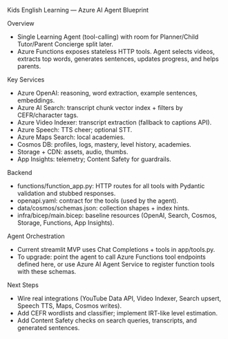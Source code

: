 Kids English Learning — Azure AI Agent Blueprint

Overview
- Single Learning Agent (tool-calling) with room for Planner/Child Tutor/Parent Concierge split later.
- Azure Functions exposes stateless HTTP tools. Agent selects videos, extracts top words, generates sentences, updates progress, and helps parents.

Key Services
- Azure OpenAI: reasoning, word extraction, example sentences, embeddings.
- Azure AI Search: transcript chunk vector index + filters by CEFR/character tags.
- Azure Video Indexer: transcript extraction (fallback to captions API).
- Azure Speech: TTS cheer; optional STT.
- Azure Maps Search: local academies.
- Cosmos DB: profiles, logs, mastery, level history, academies.
- Storage + CDN: assets, audio, thumbs.
- App Insights: telemetry; Content Safety for guardrails.

Backend
- functions/function_app.py: HTTP routes for all tools with Pydantic validation and stubbed responses.
- openapi.yaml: contract for the tools (used by the agent).
- data/cosmos/schemas.json: collection shapes + index hints.
- infra/bicep/main.bicep: baseline resources (OpenAI, Search, Cosmos, Storage, Functions, App Insights).

Agent Orchestration
- Current streamlit MVP uses Chat Completions + tools in app/tools.py.
- To upgrade: point the agent to call Azure Functions tool endpoints defined here, or use Azure AI Agent Service to register function tools with these schemas.

Next Steps
- Wire real integrations (YouTube Data API, Video Indexer, Search upsert, Speech TTS, Maps, Cosmos writes).
- Add CEFR wordlists and classifier; implement IRT-like level estimation.
- Add Content Safety checks on search queries, transcripts, and generated sentences.

